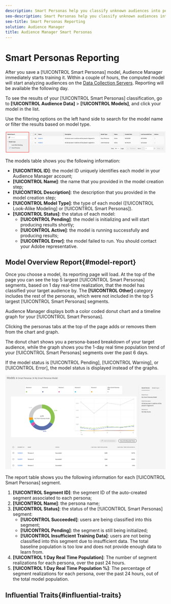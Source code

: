 ```yaml
---
description: Smart Personas help you classify unknown audiences into personas in real-time, using advanced data science techniques.
seo-description: Smart Personas help you classify unknown audiences into personas in real-time, using advanced data science techniques.
seo-title: Smart Personas Reporting
solution: Audience Manager
title: Audience Manager Smart Personas
---
```


# Smart Personas Reporting

After you save a [!UICONTROL Smart Personas] model, Audience Manager immediately starts training it. Within a couple of hours, the computed model will start analyzing audiences on the [Data Collection Servers](https://docs.adobe.com/content/help/en/audience-manager/user-guide/reference/system-components/components-data-collection.html#dcs-pcs). Reporting will be available the following day.

To see the results of your [!UICONTROL Smart Personas] classification, go to **[!UICONTROL Audience Data]** > **[!UICONTROL Models]**, and click your model in the list.

Use the filtering options on the left hand side to search for the model name or filter the results based on model type.

![smart-personas-filter](assets/smart-personas-filter-models.png)

The models table shows you the following information:

* **[!UICONTROL ID]**: the model ID uniquely identifies each model in your Audience Manager account;
* **[!UICONTROL Name]**: the name that you provided in the model creation step;
* **[!UICONTROL Description]**: the description that you provided in the model creation step;
* **[!UICONTROL Model Type]**: the type of each model ([!UICONTROL Look-Alike Modeling] or [!UICONTROL Smart Personas]).
* **[!UICONTROL Status]**: the status of each model:
  * **[!UICONTROL Pending]**: the model is initializing and will start producing results shortly;
  * **[!UICONTROL Active]**: the model is running successfully and producing results;
  <!-- * **[!UICONTROL Warning]**: the model produces results, but due to insufficient data (i.e. low baselines population, user profiles are not rich). -->
  * **[!UICONTROL Error]**: the model failed to run. You should contact your Adobe representative.

## Model Overview Report{#model-report}

Once you choose a model, its reporting page will load. At the top of the page you can see the top 5 largest [!UICONTROL Smart Personas] segments, based on 1 day real-time realization, that the model has classified your target audience by. The **[!UICONTROL Other]** category includes the rest of the personas, which were not included in the top 5 largest [!UICONTROL Smart Personas] segments.

Audience Manager displays both a color coded donut chart and a timeline graph for your [!UICONTROL Smart Personas].

Clicking the personas tabs at the top of the page adds or removes them from the chart and graph.

The donut chart shows you a persona-based breakdown of your target audience, while the graph shows you the 1-day real time population trend of your [!UICONTROL Smart Personas] segments over the past 6 days.

If the model status is [!UICONTROL Pending], [!UICONTROL Warning], or [!UICONTROL Error], the model status is displayed instead of the graphs.

![smart-persona-report](assets/smart-personas-report.png)

The report table shows you the following information for each [!UICONTROL Smart Personas] segment.

1. **[!UICONTROL Segment ID]**: the segment ID of the auto-created segment associated to each persona;
1. **[!UICONTROL Name]**: the persona name;
1. **[!UICONTROL Status]**: the status of the [!UICONTROL Smart Personas] segment:
   * **[!UICONTROL Succeeded]**: users are being classified into this segment;
   * **[!UICONTROL Pending]**: the segment is still being initialized;
   * **[!UICONTROL Insufficient Training Data]**: users are not being classified into this segment due to insufficient data. The total baseline population is too low and does not provide enough data to learn from.
1. **[!UICONTROL 1 Day Real Time Population]**: The number of segment realizations for each persona, over the past 24 hours.
1. **[!UICONTROL 1 Day Real Time Population %]**: The percentage of segment realizations for each persona, over the past 24 hours, out of the total model population.

## Influential Traits{#influential-traits}

